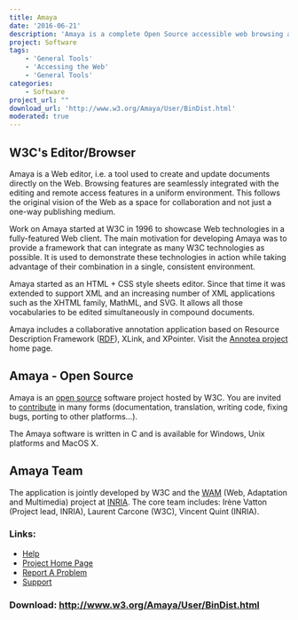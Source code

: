 ```yaml
---
title: Amaya
date: '2016-06-21'
description: 'Amaya is a complete Open Source accessible web browsing and authoring environment from WC3'
project: Software
tags:
    - 'General Tools'
    - 'Accessing the Web'
    - 'General Tools'
categories:
    - Software
project_url: ""
download_url: 'http://www.w3.org/Amaya/User/BinDist.html'
moderated: true
---
```

W3C's Editor/Browser
--------------------

Amaya is a Web editor, i.e. a tool used to create and update documents directly on the Web. Browsing features are seamlessly integrated with the editing and remote access features in a uniform environment. This follows the original vision of the Web as a space for collaboration and not just a one-way publishing medium.

Work on Amaya started at W3C in 1996 to showcase Web technologies in a fully-featured Web client. The main motivation for developing Amaya was to provide a framework that can integrate as many W3C technologies as possible. It is used to demonstrate these technologies in action while taking advantage of their combination in a single, consistent environment.

Amaya started as an HTML + CSS style sheets editor. Since that time it was extended to support XML and an increasing number of XML applications such as the XHTML family, MathML, and SVG. It allows all those vocabularies to be edited simultaneously in compound documents.

Amaya includes a collaborative annotation application based on Resource Description Framework (<a href="" rdf="">RDF</a>), XLink, and XPointer. Visit the <a href="">Annotea project</a> home page.

Amaya - Open Source
-------------------

Amaya is an <a href="">open source</a> software project hosted by W3C. You are invited to <a actors.html="" href="">contribute</a> in many forms (documentation, translation, writing code, fixing bugs, porting to other platforms...).

The Amaya software is written in C and is available for Windows, Unix platforms and MacOS X.

Amaya Team
----------

The application is jointly developed by W3C and the <a href="">WAM</a> (Web, Adaptation and Multimedia) project at <a href="">INRIA</a>. The core team includes: Irène Vatton (Project lead, INRIA), Laurent Carcone (W3C), Vincent Quint (INRIA).

### Links:
- <a href="http://www.w3.org/Amaya/User/Overview.html">Help</a>
- <a href="http://www.w3.org/Amaya/Overview.html">Project Home Page</a>
- <a href="http://www.w3.org/Amaya/User/Bugs.html">Report A Problem</a>
- <a href="http://www.w3.org/Amaya/User/Mailing.html">Support</a>

### Download: http://www.w3.org/Amaya/User/BinDist.html 
